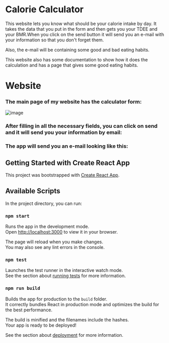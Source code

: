 # Calorie Calculator


This website lets you know what should be your calorie intake by day. It takes the data that you put in the form and then gets you your TDEE and your BMR.When you click on the send button it will send you an e-mail with your information so that you don't forget them. 

Also, the e-mail will be containing some good and bad eating habits.

This website also has some documentation to show how it does the calculation and has a page that gives some good eating habits. 

# Website
### The main page of my website has the calculator form: 
![image](https://github.com/user-attachments/assets/f4b4ea00-22dc-4b20-8b35-c676aadd166a)

### After filling in all the necessary fields, you can click on send and it will send you your information by email: 

### The app will send you an e-mail looking like this: 
## Getting Started with Create React App

This project was bootstrapped with [Create React App](https://github.com/facebook/create-react-app).

## Available Scripts

In the project directory, you can run:

### `npm start`

Runs the app in the development mode.\
Open [http://localhost:3000](http://localhost:3000) to view it in your browser.

The page will reload when you make changes.\
You may also see any lint errors in the console.

### `npm test`

Launches the test runner in the interactive watch mode.\
See the section about [running tests](https://facebook.github.io/create-react-app/docs/running-tests) for more information.

### `npm run build`

Builds the app for production to the `build` folder.\
It correctly bundles React in production mode and optimizes the build for the best performance.

The build is minified and the filenames include the hashes.\
Your app is ready to be deployed!

See the section about [deployment](https://facebook.github.io/create-react-app/docs/deployment) for more information.
